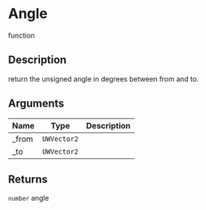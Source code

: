 # Angle

<span class="badge badge-secondary">function</span>

## Description
return the unsigned angle in degrees between from and to.

## Arguments
| Name | Type | Description |
| ---- | ---- | ----------- |
| _from | `UWVector2` |  |
| _to | `UWVector2` |  |

## Returns
`number` angle